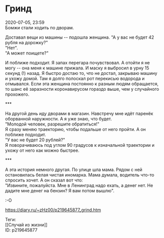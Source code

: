 Гринд
======

   
 2020-07-05, 23:59   
  Бомжи стали ходить по дворам.   
   
 Доставал вещи из машины -- подошла женщина. "А у вас не будет 42 рубля на дорожку?"   
 "Нет".   
 "А может поищете?"   
   
 И поближе подходит. Я запах перегара почувствовал. А отойти я не могу -- она меня к машине прижала. И маску я выбросил в урну 15 секунд (!) назад. Я быстро достаю то, что не достал, закрываю машину и ухожу домой. Там я долго полоскал рот перекисью водорода и отмывался. Если эта женщина постоянно к разным людям обращается, то шанс её заразности коронавирусом гораздо выше, чем у случайного прохожего.   
   
 \*\*\*   
   
 На другой день иду дворами в магазин. Навстречу мне идёт паренёк оборванной наружности. А я уже знаю, что будет.   
 "Молодой человек, разрешите обратиться!"   
 Я сразу меняю траекторию, чтобы подальше от него пройти. А он поближе подходит.   
 "У вас не будет 20 рублей?"   
 Я поворачиваюсь под углом 90 градусов к изначальной траектории и ухожу от него как можно быстрее.   
   
 \*\*\*   
   
 А эта история немного другая. По улице шла мама. Рядом с ней остановилась белая чистая иномарка. Мама думала, водитель что-то спросить хочет. А он сказал вот что:   
 "Извините, пожалуйста. Мне в Ленинград надо ехать, а денег нет. Не дадите мне денег на бензин? Я вам потом вышлю".   
   
 :-О   
    
 <https://diary.ru/~zHz00/p219645877_grind.htm>   
   
 Теги:   
 [[Случай из жизни]]   
 ID: p219645877